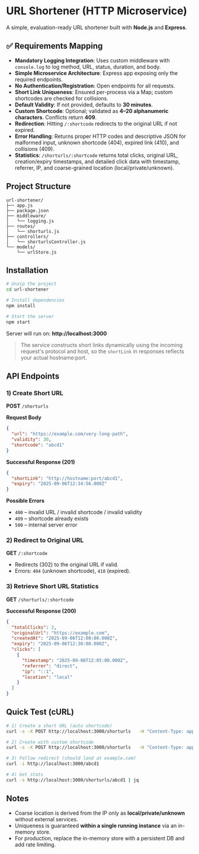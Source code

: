 # URL Shortener (HTTP Microservice)

A simple, evaluation-ready URL shortener built with **Node.js** and **Express**.

## ✅ Requirements Mapping
- **Mandatory Logging Integration**: Uses custom middleware with `console.log` to log method, URL, status, duration, and body.
- **Simple Microservice Architecture**: Express app exposing only the required endpoints.
- **No Authentication/Registration**: Open endpoints for all requests.
- **Short Link Uniqueness**: Ensured per-process via a Map; custom shortcodes are checked for collisions.
- **Default Validity**: If not provided, defaults to **30 minutes**.
- **Custom Shortcode**: Optional; validated as **4–20 alphanumeric characters**. Conflicts return **409**.
- **Redirection**: Hitting `/:shortcode` redirects to the original URL if not expired.
- **Error Handling**: Returns proper HTTP codes and descriptive JSON for malformed input, unknown shortcode (404), expired link (410), and collisions (409).
- **Statistics**: `/shorturls/:shortcode` returns total clicks, original URL, creation/expiry timestamps, and detailed click data with timestamp, referrer, IP, and coarse-grained location (local/private/unknown).

## Project Structure
```
url-shortener/
├── app.js
├── package.json
├── middleware/
│   └── logging.js
├── routes/
│   └── shorturls.js
├── controllers/
│   └── shorturlsController.js
└── models/
    └── urlStore.js
```

## Installation
```bash
# Unzip the project
cd url-shortener

# Install dependencies
npm install

# Start the server
npm start
```

Server will run on: **http://localhost:3000**

> The service constructs short links dynamically using the incoming request's protocol and host, so the `shortLink` in responses reflects your actual hostname:port.

## API Endpoints

### 1) Create Short URL
**POST** `/shorturls`

**Request Body**
```json
{
  "url": "https://example.com/very-long-path",
  "validity": 30,
  "shortcode": "abcd1"
}
```

**Successful Response (201)**
```json
{
  "shortLink": "http://hostname:port/abcd1",
  "expiry": "2025-09-06T12:34:56.000Z"
}
```

**Possible Errors**
- `400` – invalid URL / invalid shortcode / invalid validity
- `409` – shortcode already exists
- `500` – internal server error

### 2) Redirect to Original URL
**GET** `/:shortcode`  
- Redirects (302) to the original URL if valid.  
- Errors: `404` (unknown shortcode), `410` (expired).

### 3) Retrieve Short URL Statistics
**GET** `/shorturls/:shortcode`

**Successful Response (200)**
```json
{
  "totalClicks": 2,
  "originalUrl": "https://example.com",
  "createdAt": "2025-09-06T12:00:00.000Z",
  "expiry": "2025-09-06T12:30:00.000Z",
  "clicks": [
    {
      "timestamp": "2025-09-06T12:05:00.000Z",
      "referrer": "direct",
      "ip": "::1",
      "location": "local"
    }
  ]
}
```

## Quick Test (cURL)
```bash
# 1) Create a short URL (auto shortcode)
curl -s -X POST http://localhost:3000/shorturls   -H "Content-Type: application/json"   -d '{"url":"https://example.com","validity":30}'

# 2) Create with custom shortcode
curl -s -X POST http://localhost:3000/shorturls   -H "Content-Type: application/json"   -d '{"url":"https://example.com/docs","shortcode":"abcd1"}'

# 3) Follow redirect (should land at example.com)
curl -i http://localhost:3000/abcd1

# 4) Get stats
curl -s http://localhost:3000/shorturls/abcd1 | jq
```

## Notes
- Coarse location is derived from the IP only as **local/private/unknown** without external services.
- Uniqueness is guaranteed **within a single running instance** via an in-memory store.
- For production, replace the in-memory store with a persistent DB and add rate limiting.
